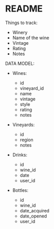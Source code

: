 # README

Things to track:

- Winery
- Name of the wine
- Vintage
- Rating
- Notes


DATA MODEL:

- Wines:
  - id
  - vineyard_id
  - name
  - vintage
  - style
  - rating
  - notes
  
- Vineyards:
  - id
  - region
  - notes
  
- Drinks:
  - id
  - wine_id
  - date
  - user_id

- Bottles:
  - id
  - wine_id
  - date_acquired
  - date_opened
  - user_id